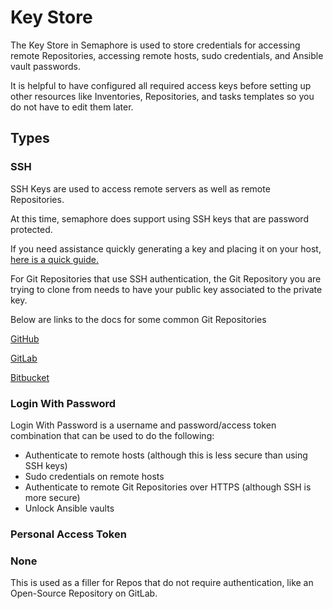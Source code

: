 # Key Store

The Key Store in Semaphore is used to store credentials for accessing remote Repositories, accessing remote hosts, sudo credentials, and Ansible vault passwords.

It is helpful to have configured all required access keys before setting up other resources like Inventories, Repositories, and tasks templates so you do not have to edit them later.

## Types

### SSH
SSH Keys are used to access remote servers as well as remote Repositories.

At this time, semaphore does support using SSH keys that are password protected.

If you need assistance quickly generating a key and placing it on your host, [here is a quick guide.](https://www.digitalocean.com/community/tutorials/how-to-set-up-ssh-keys-on-ubuntu-20-04)

For Git Repositories that use SSH authentication, the Git Repository you are trying to clone from needs to have your public key associated to the private key.

Below are links to the docs for some common Git Repositories

[GitHub](https://docs.github.com/en/authentication/connecting-to-github-with-ssh/adding-a-new-ssh-key-to-your-github-account)

[GitLab](https://docs.gitlab.com/ee/user/ssh.html)

[Bitbucket](https://support.atlassian.com/bitbucket-cloud/docs/set-up-an-ssh-key/)

### Login With Password
Login With Password is a username and password/access token combination that can be used to do the following:
* Authenticate to remote hosts (although this is less secure than using SSH keys)
* Sudo credentials on remote hosts
* Authenticate to remote Git Repositories over HTTPS (although SSH is more secure)
* Unlock Ansible vaults

### Personal Access Token

### None
This is used as a filler for Repos that do not require authentication, like an Open-Source Repository on GitLab.

